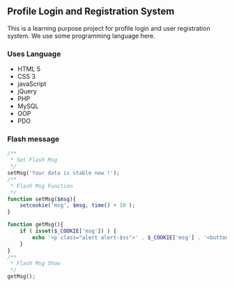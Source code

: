 ## Profile Login and Registration System

This is a learning purpose project for profile login and user registration system. We use some programming language here.

### Uses Language

- HTML 5
- CSS 3
- javaScript
- jQuery
- PHP
- MySQL
- OOP
- PDO

### Flash message
```php
/**
 * Set Flash Msg
 */
setMsg('Your data is stable now !');
/**
 * Flash Msg Function
 */
function setMsg($msg){
	setcookie('msg', $msg, time() + 10 );
}

function getMsg(){
	if ( isset($_COOKIE['msg']) ) {
		echo '<p class="alert alert-$ss">' . $_COOKIE['msg'] . '<button class="close" data-dismiss="alert">&times;</button></p>';
	}
}
/**
 * Flash Msg Show
 */
getMsg();
```